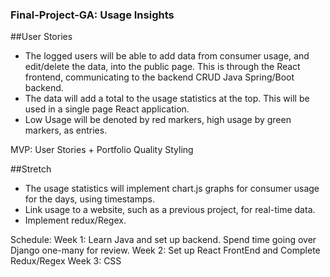 ### Final-Project-GA: Usage Insights 

##User Stories
- The logged users will be able to add data from consumer usage, and edit/delete the data, into the public page. This is through the React frontend, communicating to the backend CRUD Java Spring/Boot backend.
- The data will add a total to the usage statistics at the top. This will be used in a single page React application. 
- Low Usage will be denoted by red markers, high usage by green markers, as entries. 

MVP:
User Stories + Portfolio Quality Styling

##Stretch
- The usage statistics will implement chart.js graphs for consumer usage for the days, using timestamps.
- Link usage to a website, such as a previous project, for real-time data.
- Implement redux/Regex.


Schedule:
Week 1: Learn Java and set up backend. Spend time going over Django one-many for review. 
Week 2: Set up React FrontEnd and Complete Redux/Regex
Week 3: CSS
